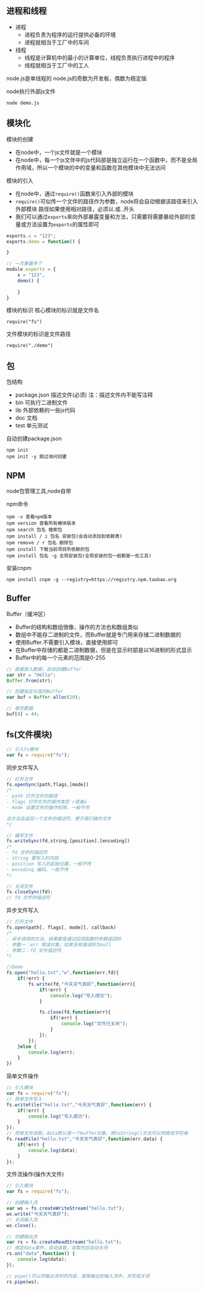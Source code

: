 ## 进程和线程
- 进程
    - 进程负责为程序的运行提供必备的环境
    - 进程就相当于工厂中的车间
- 线程
    - 线程是计算机中的最小的计算单位，线程负责执行进程中的程序
    - 线程就相当于工厂中的工人

node.js是单线程的
node.js的奇数为开发板，偶数为稳定版

node执行外部js文件
```
node demo.js
```

## 模块化
模块的创建
- 在node中，一个js文件就是一个模块
- 在node中，每一个js文伴中的js代码部是独立运行在一个函数中，而不是全局作用域，所以一个模块的中的变量和函数在其他模块中无法访问

模块的引入
- 在node中，通过`require()`函数来引入外部的模块
- `require()`可似传一个文伴的路径作为参数，node将会自动根据该路径来引入外部模块
路径如果使用相对路径，必须以.或..开头
- 我们可以通过`exports`来向外部暴露变量和方法，只需要将需要暴给外部的变量或方法设置为`exports`的属性即可
```js
exports.x = "123";
exports.demo = function() {

}

// 一次暴露多个
module.exports = {
    x = "123",
    demo() {
        
    }
}
```

模块的标识
核心模块的标识就是文件名
```
require("fs")
```
文件模块的标识是文件路径
```
require("./demo")
```

## 包
包结构
- package.json 描述文件(必须) 注：描述文件内不能写注释
- bin 可执行二进制文件
- lib 外部依赖的一些js代码
- doc 文档
- test 单元测试

自动创建package.json
```
npm init
npm init -y 跳过询问创建
```

## NPM
node包管理工具,node自带

npm命令
```
npm -v 查看npm版本
npm version 查看所有模块版本
npm search 包名 搜索包
npm install / i 包名 安装包(会自动添加到依赖表)
npm remove / r 包名 删除包
npm install 下载当前项目所依赖的包
npm install 包名 -g 全局安装包(全局安装的包一般都是一些工具)
```

安装cnpm
```
npm install cnpm -g --registry=https://registry.npm.taobao.org
```

## Buffer
Buffer（缓冲区）
- Buffer的结构和数组很像，操作的方法也和数组类似
- 数组中不能存二进制的文件，而Buffer就是专门用来存储二进制数据的
- 使用Buffer.不需要引入模块，直接使用即可
- 在Buffer中存储的都是二进制数据，但是在显示时部是以16进制的形式显示
- Buffer中的每一个元素的范围是0-255

```javascript
// 直接放入数据，自动创建Buffer
var str = "Hello";
Buffer.from(str);

// 创建指定长度的Buffer
var buf = Buffer.alloc(20);

// 填充数据
buf[0] = 44;
```

## fs(文件模块)
```javascript
// 引入fs模块
var fs = require("fs");
```

同步文件写入
```javascript
// 打开文件
fs.openSync(path,flags,[mode])
/*
- path 打开文件的路径
- flags 打开文件的操作类型 r或者w
- mode 设置文件的操作权限，一般不传

该方法会返回一个文件的描述符，便于我们操作文件
*/

// 编写文件
fs.writeSync(fd,string,[position],[encoding])
/*
- fd 文件的描述符
- string 要写入的内容
- position 写入的起始位置，一般不传
- encoding 编码，一般不传
*/

// 关闭文件
fs.closeSync(fd);
// fd 文件的描述符
```

异步文件写入
```javascript
// 打开文件
fs.open(path[, flags[, mode]], callback)
/*
- 异步调用的方法，结果都是通过回调函数的参数返回的
- 参数一：err 错误对象，如果没有错误则为null
- 参数二：fd 文件描述符
*/

//Demo
fs.open("hello.txt","w",function(err,fd){
    if(!err) {
        fs.write(fd,"今天天气真好",function(err){
            if(!err) {
                console.log("写入成功");
            }

            fs.close(fd,function(err){
                if(!err) {
                    console.log("文件已关闭");
                }
            });
        });
    }else {
        console.log(err);
    }
})
```

简单文件操作
```javascript
// 引入模块
var fs = require("fs");
// 简单文件写入
fs.writeFile("hello.txt","今天天气真好",function(err) {
    if(!err) {
        console.log("写入成功");
    }
});
// 简单文件读取，data默认是一个buffer对象，用toString()方法可以转换成字符串
fs.readFile("hello.txt","今天天气真好",function(err,data) {
    if(!err) {
        console.log(data);
    }
});
```

文件流操作(操作大文件)
```javascript
// 引入模块
var fs = require("fs");

// 创建输入流
var ws = fs.createWriteStream("hello.txt");
ws.write("今天天气真好");
// 关闭输入流
ws.close();

// 创建输出流
var rs = fs.createReadStream("hello.txt");
// 绑定data事件，自动读取，读取完后自动关闭
rs.on("data",function() {
    console.log(data);
});

// pipe()可以将输出流中的内容，直接输出到输入流中，并完成关闭
rs.pipe(ws);
```